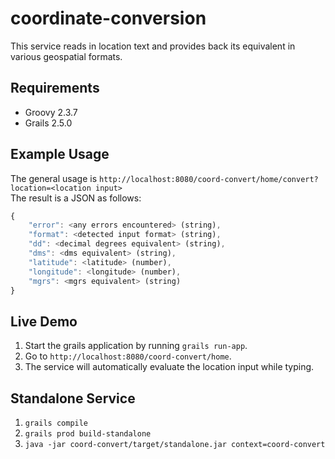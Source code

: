 # coordinate-conversion
This service reads in location text and provides back its equivalent in various geospatial formats. 


## Requirements
* Groovy 2.3.7
* Grails 2.5.0


## Example Usage
The general usage is `http://localhost:8080/coord-convert/home/convert?location=<location input>` <br>
The result is a JSON as follows:
```javascript
{
	"error": <any errors encountered> (string),
	"format": <detected input format> (string),
	"dd": <decimal degrees equivalent> (string),
	"dms": <dms equivalent> (string),
	"latitude": <latitude> (number),
	"longitude": <longitude> (number),
	"mgrs": <mgrs equivalent> (string)
}
```


## Live Demo
1. Start the grails application by running `grails run-app`.
2. Go to `http://localhost:8080/coord-convert/home`.
3. The service will automatically evaluate the location input while typing.

## Standalone Service
1. `grails compile`
2. `grails prod build-standalone`
3. `java -jar coord-convert/target/standalone.jar context=coord-convert`
